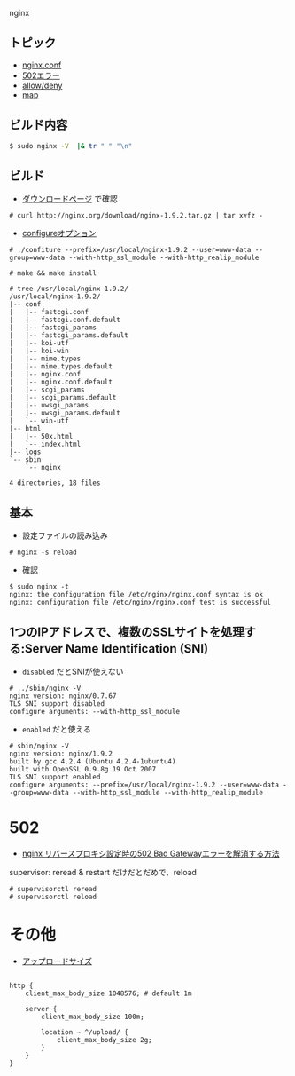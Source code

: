 nginx

## トピック

- [nginx.conf](nginx.conf.md)
- [502エラー](nginx.502.md)
- [allow/deny](nginx.access.md)
- [map](nginx.map.md)


## ビルド内容

~~~bash
$ sudo nginx -V  |& tr " " "\n"
~~~

## ビルド

- [ダウンロードページ](http://nginx.org/en/download.html) で確認

~~~
# curl http://nginx.org/download/nginx-1.9.2.tar.gz | tar xvfz -
~~~

- [configureオプション](http://nginx.org/en/docs/configure.html)

~~~
# ./confiture --prefix=/usr/local/nginx-1.9.2 --user=www-data --group=www-data --with-http_ssl_module --with-http_realip_module
~~~

~~~
# make && make install
~~~

~~~
# tree /usr/local/nginx-1.9.2/
/usr/local/nginx-1.9.2/
|-- conf
|   |-- fastcgi.conf
|   |-- fastcgi.conf.default
|   |-- fastcgi_params
|   |-- fastcgi_params.default
|   |-- koi-utf
|   |-- koi-win
|   |-- mime.types
|   |-- mime.types.default
|   |-- nginx.conf
|   |-- nginx.conf.default
|   |-- scgi_params
|   |-- scgi_params.default
|   |-- uwsgi_params
|   |-- uwsgi_params.default
|   `-- win-utf
|-- html
|   |-- 50x.html
|   `-- index.html
|-- logs
`-- sbin
    `-- nginx

4 directories, 18 files
~~~

## 基本

- 設定ファイルの読み込み

~~~
# nginx -s reload
~~~

- 確認

~~~
$ sudo nginx -t
nginx: the configuration file /etc/nginx/nginx.conf syntax is ok
nginx: configuration file /etc/nginx/nginx.conf test is successful
~~~


## 1つのIPアドレスで、複数のSSLサイトを処理する:Server Name Identification (SNI)

- `disabled` だとSNIが使えない

~~~
# ../sbin/nginx -V
nginx version: nginx/0.7.67
TLS SNI support disabled
configure arguments: --with-http_ssl_module
~~~

-  `enabled` だと使える

~~~
# sbin/nginx -V
nginx version: nginx/1.9.2
built by gcc 4.2.4 (Ubuntu 4.2.4-1ubuntu4)
built with OpenSSL 0.9.8g 19 Oct 2007
TLS SNI support enabled
configure arguments: --prefix=/usr/local/nginx-1.9.2 --user=www-data --group=www-data --with-http_ssl_module --with-http_realip_module
~~~


# 502

- [nginx リバースプロキシ設定時の502 Bad Gatewayエラーを解消する方法](http://www.crystalsnowman.com/?p=723)

supervisor: reread & restart だけだとだめで、reload

~~~
# supervisorctl reread
# supervisorctl reload
~~~


# その他


- [アップロードサイズ](http://qiita.com/n-oshiro/items/4816ad71b90a9967fa18)

~~~

http {
    client_max_body_size 1048576; # default 1m

    server {
        client_max_body_size 100m;

        location ~ ^/upload/ {
            client_max_body_size 2g;
        }
    }
}
~~~
